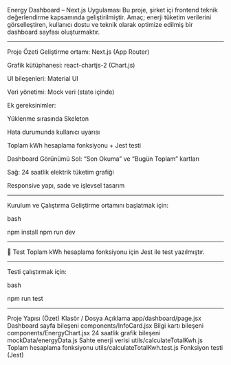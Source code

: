 Energy Dashboard – Next.js Uygulaması
Bu proje, şirket içi frontend teknik değerlendirme kapsamında geliştirilmiştir. Amaç; enerji tüketim verilerini görselleştiren, kullanıcı dostu ve teknik olarak optimize edilmiş bir dashboard sayfası oluşturmaktır.

****************

Proje Özeti
Geliştirme ortamı: Next.js (App Router)

Grafik kütüphanesi: react-chartjs-2 (Chart.js)

UI bileşenleri: Material UI

Veri yönetimi: Mock veri (state içinde)

Ek gereksinimler:

Yüklenme sırasında Skeleton

Hata durumunda kullanıcı uyarısı

Toplam kWh hesaplama fonksiyonu + Jest testi

Dashboard Görünümü
Sol: “Son Okuma” ve “Bugün Toplam” kartları

Sağ: 24 saatlik elektrik tüketim grafiği

Responsive yapı, sade ve işlevsel tasarım

****************

Kurulum ve Çalıştırma
Geliştirme ortamını başlatmak için:

bash

npm install
npm run dev

****************

🧪 Test
Toplam kWh hesaplama fonksiyonu için Jest ile test yazılmıştır.

****************

Testi çalıştırmak için:

bash

npm run test

****************

Proje Yapısı (Özet)
Klasör / Dosya	Açıklama
app/dashboard/page.jsx	Dashboard sayfa bileşeni
components/InfoCard.jsx	Bilgi kartı bileşeni
components/EnergyChart.jsx	24 saatlik grafik bileşeni
mockData/energyData.js	Sahte enerji verisi
utils/calculateTotalKwh.js	Toplam hesaplama fonksiyonu
utils/calculateTotalKwh.test.js	Fonksiyon testi (Jest)

